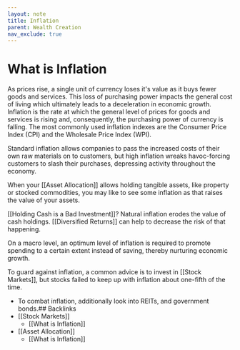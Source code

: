 ```yaml
---
layout: note
title: Inflation
parent: Wealth Creation
nav_exclude: true
---
```


# What is Inflation
As prices rise, a single unit of currency loses it's value as it buys fewer goods and services. This loss of purchasing power impacts the general cost of living which ultimately leads to a deceleration in economic growth. Inflation is the rate at which the general level of prices for goods and services is rising and, consequently, the purchasing power of currency is falling. The most commonly used inflation indexes are the Consumer Price Index (CPI) and the Wholesale Price Index (WPI).

Standard inflation allows companies to pass the increased costs of their own raw materials on to customers, but high inflation wreaks havoc-forcing customers to slash their purchases, depressing activity throughout the economy.

When your [[Asset Allocation]] allows holding tangible assets, like property or stocked commodities, you may like to see some inflation as that raises the value of your assets.

[[Holding Cash is a Bad Investment]]? Natural inflation erodes the value of cash holdings. [[Diversified Returns]] can help to decrease the risk of that happening.

On a macro level, an optimum level of inflation is required to promote spending to a certain extent instead of saving, thereby nurturing economic growth.

To guard against inflation, a common advice is to invest in [[Stock Markets]], but stocks failed to keep up with inflation about one-fifth of the time.

* To combat inflation, additionally look into REITs, and government bonds.## Backlinks
* [[Stock Markets]]
	* [[What is Inflation]]
* [[Asset Allocation]]
	* [[What is Inflation]]

